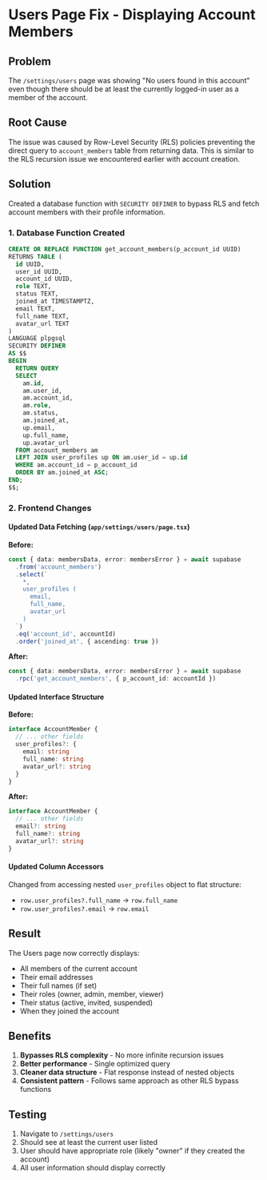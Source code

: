 # Users Page Fix - Displaying Account Members

## Problem
The `/settings/users` page was showing "No users found in this account" even though there should be at least the currently logged-in user as a member of the account.

## Root Cause
The issue was caused by Row-Level Security (RLS) policies preventing the direct query to `account_members` table from returning data. This is similar to the RLS recursion issue we encountered earlier with account creation.

## Solution
Created a database function with `SECURITY DEFINER` to bypass RLS and fetch account members with their profile information.

### 1. Database Function Created

```sql
CREATE OR REPLACE FUNCTION get_account_members(p_account_id UUID)
RETURNS TABLE (
  id UUID,
  user_id UUID,
  account_id UUID,
  role TEXT,
  status TEXT,
  joined_at TIMESTAMPTZ,
  email TEXT,
  full_name TEXT,
  avatar_url TEXT
)
LANGUAGE plpgsql
SECURITY DEFINER
AS $$
BEGIN
  RETURN QUERY
  SELECT 
    am.id,
    am.user_id,
    am.account_id,
    am.role,
    am.status,
    am.joined_at,
    up.email,
    up.full_name,
    up.avatar_url
  FROM account_members am
  LEFT JOIN user_profiles up ON am.user_id = up.id
  WHERE am.account_id = p_account_id
  ORDER BY am.joined_at ASC;
END;
$$;
```

### 2. Frontend Changes

#### Updated Data Fetching (`app/settings/users/page.tsx`)
**Before:**
```typescript
const { data: membersData, error: membersError } = await supabase
  .from('account_members')
  .select(`
    *,
    user_profiles (
      email,
      full_name,
      avatar_url
    )
  `)
  .eq('account_id', accountId)
  .order('joined_at', { ascending: true })
```

**After:**
```typescript
const { data: membersData, error: membersError } = await supabase
  .rpc('get_account_members', { p_account_id: accountId })
```

#### Updated Interface Structure
**Before:**
```typescript
interface AccountMember {
  // ... other fields
  user_profiles?: {
    email: string
    full_name: string
    avatar_url?: string
  }
}
```

**After:**
```typescript
interface AccountMember {
  // ... other fields
  email?: string
  full_name?: string
  avatar_url?: string
}
```

#### Updated Column Accessors
Changed from accessing nested `user_profiles` object to flat structure:
- `row.user_profiles?.full_name` → `row.full_name`
- `row.user_profiles?.email` → `row.email`

## Result
The Users page now correctly displays:
- All members of the current account
- Their email addresses
- Their full names (if set)
- Their roles (owner, admin, member, viewer)
- Their status (active, invited, suspended)
- When they joined the account

## Benefits
1. **Bypasses RLS complexity** - No more infinite recursion issues
2. **Better performance** - Single optimized query
3. **Cleaner data structure** - Flat response instead of nested objects
4. **Consistent pattern** - Follows same approach as other RLS bypass functions

## Testing
1. Navigate to `/settings/users`
2. Should see at least the current user listed
3. User should have appropriate role (likely "owner" if they created the account)
4. All user information should display correctly
